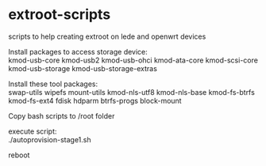 # extroot-scripts
scripts to help creating extroot on lede and openwrt devices

Install packages to access storage device:     
kmod-usb-core kmod-usb2 kmod-usb-ohci kmod-ata-core kmod-scsi-core kmod-usb-storage kmod-usb-storage-extras 


Install these tool packages:   
swap-utils wipefs mount-utils kmod-nls-utf8 kmod-nls-base kmod-fs-btrfs kmod-fs-ext4 fdisk hdparm btrfs-progs block-mount


Copy bash scripts to /root folder


execute script:     
./autoprovision-stage1.sh


reboot
